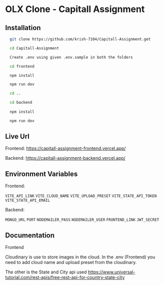 
# OLX Clone - Capitall Assignment



## Installation


```bash
  git clone https://github.com/krish-7104/Capitall-Assignment.get

  cd Capitall-Assignment

  Create .env using given .env.sample in both the folders

  cd frontend 

  npm install

  npm run dev

  cd ..

  cd backend
  
  npm install

  npm run dev

```
    
## Live Url

Frontend: https://capitall-assignment-frontend.vercel.app/

Backend: https://capitall-assignment-backend.vercel.app/


## Environment Variables

Frontend: 

`VITE_API_LINK`
`VITE_CLOUD_NAME`
`VITE_UPLOAD_PRESET`
`VITE_STATE_API_TOKEN`
`VITE_STATE_API_EMAIL` 

Backend: 

`MONGO_URL`
`PORT`
`NODEMAILER_PASS`
`NODEMAILER_USER`
`FRONTEND_LINK` 
`JWT_SECRET`


## Documentation

Frontend

Cloudinary is use to store images in the cloud. In the .env (Frontend) you need to add cloud name and upload preset from the cloudinary. 

The other is the State and City api used https://www.universal-tutorial.com/rest-apis/free-rest-api-for-country-state-city


